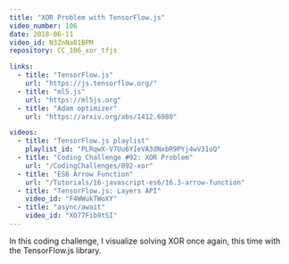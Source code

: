 ```yaml
---
title: "XOR Problem with TensorFlow.js"
video_number: 106
date: 2018-06-11
video_id: N3ZnNa01BPM
repository: CC_106_xor_tfjs

links:
  - title: "TensorFlow.js"
    url: "https://js.tensorflow.org/"
  - title: "ml5.js"
    url: "https://ml5js.org"
  - title: "Adam optimizer"
    url: "https://arxiv.org/abs/1412.6980"

videos:
  - title: "TensorFlow.js playlist"
    playlist_id: "PLRqwX-V7Uu6YIeVA3dNxbR9PYj4wV31oQ"
  - title: "Coding Challenge #92: XOR Problem"
    url: "/CodingChallenges/092-xor"
  - title: "ES6 Arrow Function"
    url: "/Tutorials/16-javascript-es6/16.3-arrow-function"
  - title: "TensorFlow.js: Layers API"
    video_id: "F4WWukTWoXY"
  - title: "async/await"
    video_id: "XO77Fib9tSI"
---
```


In this coding challenge, I visualize solving XOR once again, this time with the TensorFlow.js library.
